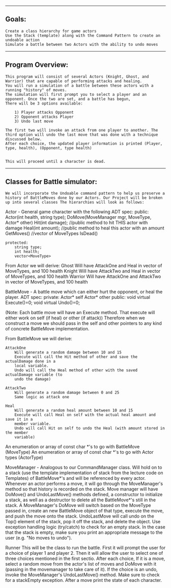 
-------------------------------------------------------------------------------------------
Goals:
-------------------------------------------------------------------------------------------

	Create a class hierarchy for game actors
	Use the Stack (template) along with the Command Pattern to create an undoable action
	Simulate a battle between two Actors with the ability to undo moves

-------------------------------------------------------------------------------------------
Program Overview:
-------------------------------------------------------------------------------------------

	This program will consist of several Actors (Knight, Ghost, and Warrior) that are capable of performing attacks and healing. 
	You will run a simulation of a battle between these actors with a running "history" of moves. 
	The simulation will first prompt you to select a player and an opponent. Once the two are set, and a battle has begun,
	There will be 3 options available: 

		1) Player attacks Opponent
		2) Opponent attacks Player
		3) Undo last move

	The first two will invoke an attack from one player to another. The third option will undo the last move that was done with a technique discussed below. 
	After each choice, the updated player information is printed (Player, type, health), (Opponent, type health)
	

	This will proceed until a character is dead. 

-------------------------------------------------------------------------------------------
Classes for Battle simulator:
-------------------------------------------------------------------------------------------
	We will incorporate the Undoable command pattern to help us preserve a history of BattleMoves done by our Actors. Our Project will be broken up into several classes The hierarchies will look as follows:

Actor - General game character with the following ADT spec:
	public:
		Actor(int health, string type); 
		DoMove(MoveManager mgr, MoveType, Actor* other)
		Hit(int damage);	//public method to hit THIS actor with damage
		Heal(int amount);	//public method to heal this actor with an amount
		GetMoves()	//vector of MoveTypes
		IsDead()

	protected:
		string type;
		int health;
		vector<MoveType> 

From Actor we will derive:
	Ghost
		Will have AttackOne and Heal in vector of MoveTypes, and 100 health
	Knight
		Will have AttackTwo and Heal in vector of MoveTypes, and 100 health
	Warrior
		Will have AttackOne and AttackTwo in vector of MoveTypes, and 100 health
		

BattleMove - A battle move which can either hurt the opponent, or heal the player. ADT spec:
	private:
		Actor* self
		Actor* other
	public:	
		void virtual Execute()=0;
		void virtual Undo()=0;

(Note: Each battle move will have an Execute method. That execute will either work on self (if heal) or other (if attack)) Therefore when we construct a move
we should pass in the self and other pointers to any kind of concrete BattleMove implementation.
	
From BattleMove we will derive:

	AttackOne
		Will generate a random damage between 10 and 15
		Execute will call the Hit method of other and save the actualDamage done in a 			
		local variable. 
		Undo will call the Heal method of other with the saved actualDamage variable (to 		
		undo the damage)

	AttackTwo
		Will generate a random damage between 0 and 25
		Same logic as attack one
	
	Heal
		Will generate a random heal amount between 10 and 15
		Execute will call Heal on self with the actual heal amount and save it in a 			
		member variable.
		Undo will call Hit on self to undo the Heal (with amount stored in the member 			
		variable)	

An enumeration or array of const char *'s to go with BattleMove (MoveType)
An enumeration or array of const char *'s to go with Actor types (ActorType)

MoveManager - Analogous to our CommandManager class. Will hold on to a stack (use the template implementation of stack from the lecture code on Templates) of BattleMove*'s and will be referenced by every actor. Whenever an actor performs a move, it will go through the MoveManager's method so that history is recorded on the stack. 
Move manager will have DoMove() and UndoLastMove() methods defined, a constructor to initialize a stack, as well as a destructor to delete all the BattleMove*'s still in the stack. A MoveManager's DoMove will switch based on the MoveType passed in, create an new BattleMove object of that type, execute the move, and push the move onto the stack. UndoLastMove will call undo on the Top() element of the stack, pop it off the stack, and delete the object. Use exception handling logic (try/catch) to check for an empty stack. In the case that the stack is empty, make sure you print an appropriate message to the user (e.g. "No moves to undo"). 

Runner
	This will be the class to run the battle. First it will prompt the user for a choice of player 1 and player 2. Then it will allow the user to select one of three choices mentioned in the first sectio. After each choice, If it is a move, select a random move from the actor's list of moves and DoMove with it (passing in the movemanager to take care of it). If the choice is an undo, invoke the MoveManager's UndoLastMove() method. Make sure to check for a stackEmpty exception. After a move print the state of each character. 
